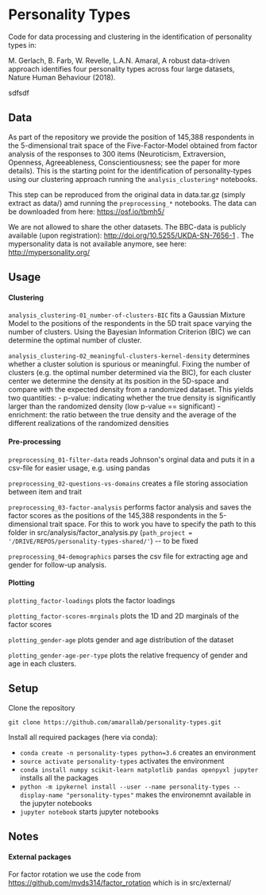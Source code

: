 # Personality Types

Code for data processing and clustering in the identification of personality types in:

M. Gerlach, B. Farb, W. Revelle, L.A.N. Amaral, A robust data-driven approach identifies four personality types across four large datasets, Nature Human Behaviour (2018).

sdfsdf

## Data

As part of the repository we provide the position of 145,388 respondents in the 5-dimensional trait space of the Five-Factor-Model obtained from factor analysis of the responses to 300 items (Neuroticism, Extraversion, Openness, Agreeableness, Conscientiousness; see the paper for more details). This is the starting point for the identification of personality-types using our clustering approach running the ```analysis_clustering*``` notebooks.

This step can be reproduced from the original data in data.tar.gz (simply extract as data/) amd running the ```preprocessing_*``` notebooks. The data can be downloaded from here: https://osf.io/tbmh5/ 

We are not allowed to share the other datasets. The BBC-data is publicly available (upon registration): http://doi.org/10.5255/UKDA-SN-7656-1 . The mypersonality data is not available anymore, see here: http://mypersonality.org/

## Usage

#### Clustering

```analysis_clustering-01_number-of-clusters-BIC``` fits a Gaussian Mixture Model to the positions of the respondents in the 5D trait space varying the number of clusters. Using the Bayesian Information Criterion (BIC) we can determine the optimal number of cluster.

```analysis_clustering-02_meaningful-clusters-kernel-density``` determines whether a cluster solution is spurious or meaningful. Fixing the number of clusters (e.g. the optimal number determined via the BIC), for each cluster center we determine the density at its position in the 5D-space and compare with the expected density from a randomized dataset. This yields two quantities:
    - p-value: indicating whether the true density is significantly larger than the randomized density (low p-value == significant)
    - enrichment: the ratio between the true density and the average of the different realizations of the randomized densities 

#### Pre-processing

```preprocessing_01-filter-data``` reads Johnson's orginal data and puts it in a csv-file for easier usage, e.g. using pandas

```preprocessing_02-questions-vs-domains``` creates a file storing association between item and trait

```preprocessing_03-factor-analysis``` performs factor analysis and saves the factor scores as the positions of the 145,388 respondents in the 5-dimensional trait space. For this to work you have to specify the path to this folder in src/analysis/factor_analysis.py (```path_project = '/DRIVE/REPOS/personality-types-shared/'```) -- to be fixed

```preprocessing_04-demographics``` parses the csv file for extracting age and gender for follow-up analysis.


#### Plotting

```plotting_factor-loadings``` plots the factor loadings

```plotting_factor-scores-mrginals``` plots the 1D and 2D marginals of the factor scores

```plotting_gender-age``` plots gender and age distribution of the dataset

```plotting_gender-age-per-type``` plots the relative frequency of gender and age in each clusters.

## Setup

Clone the repository

```git clone https://github.com/amarallab/personality-types.git```

Install all required packages (here via conda):

- ```conda create -n personality-types python=3.6``` creates an environment
- ```source activate personality-types``` activates the environment
- ```conda install numpy scikit-learn matplotlib pandas openpyxl jupyter``` installs all the packages
- ```python -m ipykernel install --user --name personality-types --display-name "personality-types"``` makes the environemnt available in the jupyter notebooks
- ```jupyter notebook``` starts jupyter notebooks 

## Notes

#### External packages

For factor rotation we use the code from https://github.com/mvds314/factor_rotation which is in src/external/
